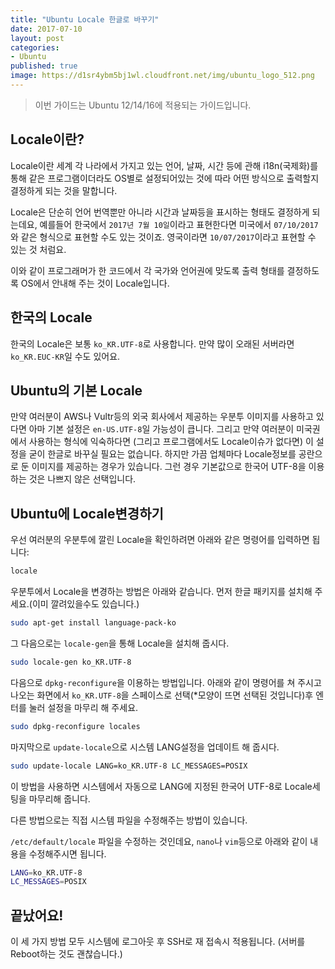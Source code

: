 ```yaml
---
title: "Ubuntu Locale 한글로 바꾸기"
date: 2017-07-10
layout: post
categories:
- Ubuntu
published: true
image: https://d1sr4ybm5bj1wl.cloudfront.net/img/ubuntu_logo_512.png
---
```


> 이번 가이드는 Ubuntu 12/14/16에 적용되는 가이드입니다.

## Locale이란?

Locale이란 세계 각 나라에서 가지고 있는 언어, 날짜, 시간 등에 관해 i18n(국제화)를 통해 같은 프로그램이더라도 OS별로 설정되어있는 것에 따라 어떤 방식으로 출력할지 결정하게 되는 것을 말합니다.

Locale은 단순히 언어 번역뿐만 아니라 시간과 날짜등을 표시하는 형태도 결정하게 되는데요, 예를들어 한국에서 `2017년 7월 10일`이라고 표현한다면 미국에서 `07/10/2017`와 같은 형식으로 표현할 수도 있는 것이죠. 영국이라면 `10/07/2017`이라고 표현할 수 있는 것 처럼요.

이와 같이 프로그래머가 한 코드에서 각 국가와 언어권에 맞도록 출력 형태를 결정하도록 OS에서 안내해 주는 것이 Locale입니다.

## 한국의 Locale

한국의 Locale은 보통 `ko_KR.UTF-8`로 사용합니다. 만약 많이 오래된 서버라면 `ko_KR.EUC-KR`일 수도 있어요.

## Ubuntu의 기본 Locale

만약 여러분이 AWS나 Vultr등의 외국 회사에서 제공하는 우분투 이미지를 사용하고 있다면 아마 기본 설정은 `en-US.UTF-8`일 가능성이 큽니다. 그리고 만약 여러분이 미국권에서 사용하는 형식에 익숙하다면 (그리고 프로그램에서도 Locale이슈가 없다면) 이 설정을 굳이 한글로 바꾸실 필요는 없습니다. 하지만 가끔 업체마다 Locale정보를 공란으로 둔 이미지를 제공하는 경우가 있습니다. 그런 경우 기본값으로 한국어 UTF-8을 이용하는 것은 나쁘지 않은 선택입니다.

## Ubuntu에 Locale변경하기

우선 여러분의 우분투에 깔린 Locale을 확인하려면 아래와 같은 명령어를 입력하면 됩니다:

```bash
locale
```

우분투에서 Locale을 변경하는 방법은 아래와 같습니다. 먼저 한글 패키지를 설치해 주세요.(이미 깔려있을수도 있습니다.)

```bash
sudo apt-get install language-pack-ko
```

그 다음으로는 `locale-gen`을 통해 Locale을 설치해 줍시다.

```bash
sudo locale-gen ko_KR.UTF-8
```

다음으로 `dpkg-reconfigure`을 이용하는 방법입니다. 아래와 같이 명령어를 쳐 주시고 나오는 화면에서 `ko_KR.UTF-8`을 스페이스로 선택(*모양이 뜨면 선택된 것입니다)후 엔터를 눌러 설정을 마무리 해 주세요.

```bash
sudo dpkg-reconfigure locales
```

마지막으로 `update-locale`으로 시스템 LANG설정을 업데이트 해 줍시다.

```bash
sudo update-locale LANG=ko_KR.UTF-8 LC_MESSAGES=POSIX
```

이 방법을 사용하면 시스템에서 자동으로 LANG에 지정된 한국어 UTF-8로 Locale세팅을 마무리해 줍니다.

다른 방법으로는 직접 시스템 파일을 수정해주는 방법이 있습니다.

`/etc/default/locale` 파일을 수정하는 것인데요, `nano`나 `vim`등으로 아래와 같이 내용을 수정해주시면 됩니다.

```bash
LANG=ko_KR.UTF-8
LC_MESSAGES=POSIX
```


## 끝났어요!

이 세 가지 방법 모두 시스템에 로그아웃 후 SSH로 재 접속시 적용됩니다. (서버를 Reboot하는 것도 괜찮습니다.)